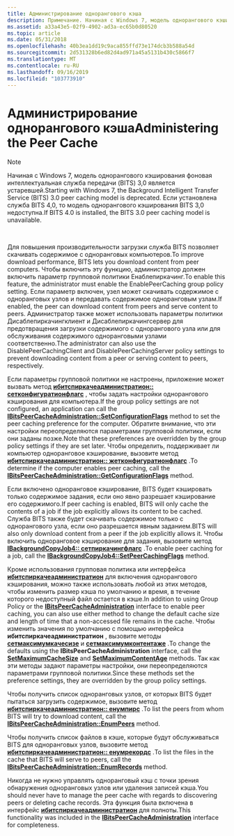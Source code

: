 ```yaml
---
title: Администрирование однорангового кэша
description: Примечание. Начиная с Windows 7, модель однорангового кэширования фоновая интеллектуальная служба передачи (BITS) 3,0 является устаревшей.
ms.assetid: a33a43e5-02f9-4902-ad3a-ec65b0d80520
ms.topic: article
ms.date: 05/31/2018
ms.openlocfilehash: 40b3ea1dd19c9aca855ffd73e174dcb3b588a54d
ms.sourcegitcommit: 2d531328b6ed82d4ad971a45a5131b430c5866f7
ms.translationtype: MT
ms.contentlocale: ru-RU
ms.lasthandoff: 09/16/2019
ms.locfileid: "103773910"
---
```

# <a name="administering-the-peer-cache"></a><span data-ttu-id="2fc51-103">Администрирование однорангового кэша</span><span class="sxs-lookup"><span data-stu-id="2fc51-103">Administering the Peer Cache</span></span>

> [!Note]  
> <span data-ttu-id="2fc51-104">Начиная с Windows 7, модель однорангового кэширования фоновая интеллектуальная служба передачи (BITS) 3,0 является устаревшей.</span><span class="sxs-lookup"><span data-stu-id="2fc51-104">Starting with Windows 7, the Background Intelligent Transfer Service (BITS) 3.0 peer caching model is deprecated.</span></span> <span data-ttu-id="2fc51-105">Если установлена служба BITS 4,0, то модель однорангового кэширования BITS 3,0 недоступна.</span><span class="sxs-lookup"><span data-stu-id="2fc51-105">If BITS 4.0 is installed, the BITS 3.0 peer caching model is unavailable.</span></span>

 

<span data-ttu-id="2fc51-106">Для повышения производительности загрузки служба BITS позволяет скачивать содержимое с одноранговых компьютеров.</span><span class="sxs-lookup"><span data-stu-id="2fc51-106">To improve download performance, BITS lets you download content from peer computers.</span></span> <span data-ttu-id="2fc51-107">Чтобы включить эту функцию, администратор должен включить параметр групповой политики Енаблепиркачинг.</span><span class="sxs-lookup"><span data-stu-id="2fc51-107">To enable this feature, the administrator must enable the EnablePeerCaching group policy setting.</span></span> <span data-ttu-id="2fc51-108">Если параметр включен, узел может скачивать содержимое с одноранговых узлов и передавать содержимое одноранговым узлам.</span><span class="sxs-lookup"><span data-stu-id="2fc51-108">If enabled, the peer can download content from peers and serve content to peers.</span></span> <span data-ttu-id="2fc51-109">Администратор также может использовать параметры политики Дисаблепиркачингклиент и Дисаблепиркачингсервер для предотвращения загрузки содержимого с однорангового узла или для обслуживания содержимого одноранговыми узлами соответственно.</span><span class="sxs-lookup"><span data-stu-id="2fc51-109">The administrator can also use the DisablePeerCachingClient and DisablePeerCachingServer policy settings to prevent downloading content from a peer or serving content to peers, respectively.</span></span>

<span data-ttu-id="2fc51-110">Если параметры групповой политики не настроены, приложение может вызвать метод [**ибитспиркачеадминистратион:: сетконфигуратионфлагс**](/windows/desktop/api/Bits3_0/nf-bits3_0-ibitspeercacheadministration-setconfigurationflags) , чтобы задать настройки однорангового кэширования для компьютера.</span><span class="sxs-lookup"><span data-stu-id="2fc51-110">If the group policy settings are not configured, an application can call the [**IBitsPeerCacheAdministration::SetConfigurationFlags**](/windows/desktop/api/Bits3_0/nf-bits3_0-ibitspeercacheadministration-setconfigurationflags) method to set the peer caching preference for the computer.</span></span> <span data-ttu-id="2fc51-111">Обратите внимание, что эти настройки переопределяются параметрами групповой политики, если они заданы позже.</span><span class="sxs-lookup"><span data-stu-id="2fc51-111">Note that these preferences are overridden by the group policy settings if they are set later.</span></span> <span data-ttu-id="2fc51-112">Чтобы определить, поддерживает ли компьютер одноранговое кэширование, вызовите метод [**ибитспиркачеадминистратион:: жетконфигуратионфлагс**](/windows/desktop/api/Bits3_0/nf-bits3_0-ibitspeercacheadministration-getconfigurationflags) .</span><span class="sxs-lookup"><span data-stu-id="2fc51-112">To determine if the computer enables peer caching, call the [**IBitsPeerCacheAdministration::GetConfigurationFlags**](/windows/desktop/api/Bits3_0/nf-bits3_0-ibitspeercacheadministration-getconfigurationflags) method.</span></span>

<span data-ttu-id="2fc51-113">Если включено одноранговое кэширование, BITS будет кэшировать только содержимое задания, если оно явно разрешает кэширование его содержимого.</span><span class="sxs-lookup"><span data-stu-id="2fc51-113">If peer caching is enabled, BITS will only cache the contents of a job if the job explicitly allows its content to be cached.</span></span> <span data-ttu-id="2fc51-114">Служба BITS также будет скачивать содержимое только с однорангового узла, если оно разрешается явным заданием.</span><span class="sxs-lookup"><span data-stu-id="2fc51-114">BITS will also only download content from a peer if the job explicitly allows it.</span></span> <span data-ttu-id="2fc51-115">Чтобы включить одноранговое кэширование для задания, вызовите метод [**IBackgroundCopyJob4:: сетпиркачингфлагс**](/windows/desktop/api/Bits3_0/nf-bits3_0-ibackgroundcopyjob4-setpeercachingflags) .</span><span class="sxs-lookup"><span data-stu-id="2fc51-115">To enable peer caching for a job, call the [**IBackgroundCopyJob4::SetPeerCachingFlags**](/windows/desktop/api/Bits3_0/nf-bits3_0-ibackgroundcopyjob4-setpeercachingflags) method.</span></span>

<span data-ttu-id="2fc51-116">Кроме использования групповая политика или интерфейса [**ибитспиркачеадминистратион**](/windows/desktop/api/Bits3_0/nn-bits3_0-ibitspeercacheadministration) для включения однорангового кэширования, можно также использовать любой из этих методов, чтобы изменить размер кэша по умолчанию и время, в течение которого недоступный файл остается в кэше.</span><span class="sxs-lookup"><span data-stu-id="2fc51-116">In addition to using Group Policy or the [**IBitsPeerCacheAdministration**](/windows/desktop/api/Bits3_0/nn-bits3_0-ibitspeercacheadministration) interface to enable peer caching, you can also use either method to change the default cache size and length of time that a non-accessed file remains in the cache.</span></span> <span data-ttu-id="2fc51-117">Чтобы изменить значения по умолчанию с помощью интерфейса **ибитспиркачеадминистратион** , вызовите методы [**сетмаксимумкачесизе**](/windows/desktop/api/Bits3_0/nf-bits3_0-ibitspeercacheadministration-setmaximumcachesize) и [**сетмаксимумконтентаже**](/windows/desktop/api/Bits3_0/nf-bits3_0-ibitspeercacheadministration-setmaximumcontentage) .</span><span class="sxs-lookup"><span data-stu-id="2fc51-117">To change the defaults using the **IBitsPeerCacheAdministration** interface, call the [**SetMaximumCacheSize**](/windows/desktop/api/Bits3_0/nf-bits3_0-ibitspeercacheadministration-setmaximumcachesize) and [**SetMaximumContentAge**](/windows/desktop/api/Bits3_0/nf-bits3_0-ibitspeercacheadministration-setmaximumcontentage) methods.</span></span> <span data-ttu-id="2fc51-118">Так как эти методы задают параметры настройки, они переопределяются параметрами групповой политики.</span><span class="sxs-lookup"><span data-stu-id="2fc51-118">Since these methods set the preference settings, they are overridden by the group policy settings.</span></span>

<span data-ttu-id="2fc51-119">Чтобы получить список одноранговых узлов, от которых BITS будет пытаться загрузить содержимое, вызовите метод [**ибитспиркачеадминистратион:: енумпирс**](/windows/desktop/api/Bits3_0/nf-bits3_0-ibitspeercacheadministration-enumpeers) .</span><span class="sxs-lookup"><span data-stu-id="2fc51-119">To list the peers from whom BITS will try to download content, call the [**IBitsPeerCacheAdministration::EnumPeers**](/windows/desktop/api/Bits3_0/nf-bits3_0-ibitspeercacheadministration-enumpeers) method.</span></span>

<span data-ttu-id="2fc51-120">Чтобы получить список файлов в кэше, которые будут обслуживаться BITS для одноранговых узлов, вызовите метод [**ибитспиркачеадминистратион:: енумрекордс**](/windows/desktop/api/Bits3_0/nf-bits3_0-ibitspeercacheadministration-enumrecords) .</span><span class="sxs-lookup"><span data-stu-id="2fc51-120">To list the files in the cache that BITS will serve to peers, call the [**IBitsPeerCacheAdministration::EnumRecords**](/windows/desktop/api/Bits3_0/nf-bits3_0-ibitspeercacheadministration-enumrecords) method.</span></span>

<span data-ttu-id="2fc51-121">Никогда не нужно управлять одноранговый кэш с точки зрения обнаружения одноранговых узлов или удаления записей кэша.</span><span class="sxs-lookup"><span data-stu-id="2fc51-121">You should never have to manage the peer cache with regards to discovering peers or deleting cache records.</span></span> <span data-ttu-id="2fc51-122">Эта функция была включена в интерфейс [**ибитспиркачеадминистратион**](/windows/desktop/api/Bits3_0/nn-bits3_0-ibitspeercacheadministration) для полноты.</span><span class="sxs-lookup"><span data-stu-id="2fc51-122">This functionality was included in the [**IBitsPeerCacheAdministration**](/windows/desktop/api/Bits3_0/nn-bits3_0-ibitspeercacheadministration) interface for completeness.</span></span>

 

 




